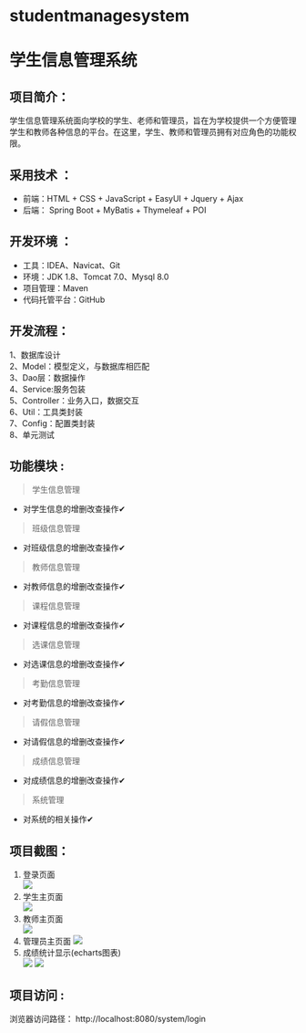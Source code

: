 # studentmanagesystem

# 学生信息管理系统

## 项目简介：

学生信息管理系统面向学校的学生、老师和管理员，旨在为学校提供一个方便管理学生和教师各种信息的平台。在这里，学生、教师和管理员拥有对应角色的功能权限。

## 采用技术 ： 
- 前端：HTML + CSS + JavaScript + EasyUI + Jquery + Ajax
- 后端： Spring Boot + MyBatis + Thymeleaf + POI

## 开发环境 ：
- 工具：IDEA、Navicat、Git
- 环境：JDK 1.8、Tomcat 7.0、Mysql 8.0
- 项目管理：Maven
- 代码托管平台：GitHub

## 开发流程：  
1、数据库设计  
2、Model：模型定义，与数据库相匹配  
3、Dao层：数据操作  
4、Service:服务包装  
5、Controller：业务入口，数据交互   
6、Util：工具类封装   
7、Config：配置类封装    
8、单元测试    


## 功能模块 :  

> 学生信息管理

- 对学生信息的增删改查操作✔

> 班级信息管理  

- 对班级信息的增删改查操作✔

> 教师信息管理

- 对教师信息的增删改查操作✔

> 课程信息管理

- 对课程信息的增删改查操作✔

> 选课信息管理

- 对选课信息的增删改查操作✔

> 考勤信息管理

- 对考勤信息的增删改查操作✔

> 请假信息管理

- 对请假信息的增删改查操作✔

> 成绩信息管理

- 对成绩信息的增删改查操作✔

> 系统管理

- 对系统的相关操作✔


## 项目截图：
1. 登录页面  
![](https://img-blog.csdnimg.cn/20210317012333461.png?x-oss-process=image/watermark,type_ZmFuZ3poZW5naGVpdGk,shadow_10,text_aHR0cHM6Ly9ibG9nLmNzZG4ubmV0L3dlaXhpbl80MzU0ODMxMA==,size_16,color_FFFFFF,t_70)
2. 学生主页面  
![](https://img-blog.csdnimg.cn/20210317012332565.png?x-oss-process=image/watermark,type_ZmFuZ3poZW5naGVpdGk,shadow_10,text_aHR0cHM6Ly9ibG9nLmNzZG4ubmV0L3dlaXhpbl80MzU0ODMxMA==,size_16,color_FFFFFF,t_70)
3. 教师主页面  
![](https://img-blog.csdnimg.cn/20210317012332515.png?x-oss-process=image/watermark,type_ZmFuZ3poZW5naGVpdGk,shadow_10,text_aHR0cHM6Ly9ibG9nLmNzZG4ubmV0L3dlaXhpbl80MzU0ODMxMA==,size_16,color_FFFFFF,t_70)
4. 管理员主页面
![](https://img-blog.csdnimg.cn/20210317012332651.png?x-oss-process=image/watermark,type_ZmFuZ3poZW5naGVpdGk,shadow_10,text_aHR0cHM6Ly9ibG9nLmNzZG4ubmV0L3dlaXhpbl80MzU0ODMxMA==,size_16,color_FFFFFF,t_70) 
5. 成绩统计显示(echarts图表)  
![](https://img-blog.csdnimg.cn/20210317012332691.png?x-oss-process=image/watermark,type_ZmFuZ3poZW5naGVpdGk,shadow_10,text_aHR0cHM6Ly9ibG9nLmNzZG4ubmV0L3dlaXhpbl80MzU0ODMxMA==,size_16,color_FFFFFF,t_70) 
![](https://img-blog.csdnimg.cn/20210317012332725.png?x-oss-process=image/watermark,type_ZmFuZ3poZW5naGVpdGk,shadow_10,text_aHR0cHM6Ly9ibG9nLmNzZG4ubmV0L3dlaXhpbl80MzU0ODMxMA==,size_16,color_FFFFFF,t_70) 


## 项目访问 :  
浏览器访问路径： http://localhost:8080/system/login
